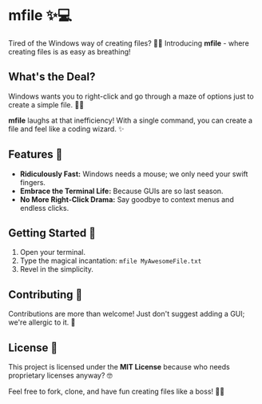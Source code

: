 # mfile ✨💻

Tired of the Windows way of creating files? 🥱💤 Introducing **mfile** - where creating files is as easy as breathing!

## What's the Deal?

Windows wants you to right-click and go through a maze of options just to create a simple file. 🤷‍♂️

**mfile** laughs at that inefficiency! With a single command, you can create a file and feel like a coding wizard. ✨

## Features 🚀

- **Ridiculously Fast:** Windows needs a mouse; we only need your swift fingers.
- **Embrace the Terminal Life:** Because GUIs are so last season.
- **No More Right-Click Drama:** Say goodbye to context menus and endless clicks.

## Getting Started 🏁

1. Open your terminal.
2. Type the magical incantation: `mfile MyAwesomeFile.txt`
3. Revel in the simplicity.

## Contributing 🤝

Contributions are more than welcome! Just don't suggest adding a GUI; we're allergic to it. 🤢

## License 📜

This project is licensed under the **MIT License** because who needs proprietary licenses anyway? 🤓

Feel free to fork, clone, and have fun creating files like a boss! 💼✨
